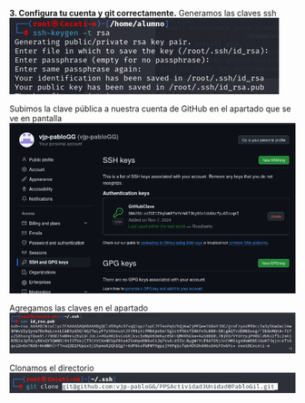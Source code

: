 __3. Configura tu cuenta y git correctamente.__
Generamos las claves ssh
![](/imagenes/Cap1.png)

Subimos la clave pública a nuestra cuenta de GitHub en el apartado que se ve en pantalla
![](/imagenes/Cap2.png)

Agregamos las claves en el apartado
![](/imagenes/Cap3.png)

Clonamos el directorio
![](/imagenes/Cap4.png)
